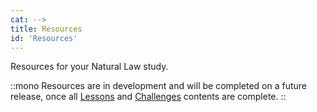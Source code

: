 ```yaml
---
cat: -->
title: Resources
id: 'Resources'
---
```

Resources for your Natural Law study.

::mono
Resources are in development and will be completed on a future release, once all [Lessons](/lessons/index) and [Challenges](/Challenges/index) contents are complete.
::